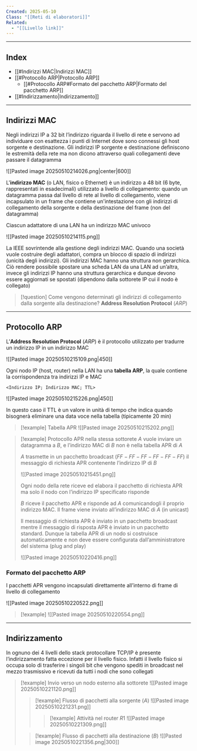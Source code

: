 ```yaml
---
Created: 2025-05-10
Class: "[[Reti di elaboratori]]"
Related:
  - "[[Livello link]]"
---
```

---
## Index
- [[#Indirizzi MAC|Indirizzi MAC]]
- [[#Protocollo ARP|Protocollo ARP]]
	- [[#Protocollo ARP#Formato del pacchetto ARP|Formato del pacchetto ARP]]
- [[#Indirizzamento|Indirizzamento]]
---
## Indirizzi MAC
Negli indirizzi IP a 32 bit l’indirizzo riguarda il livello di rete e servono ad individuare con esattezza i punti di Internet dove sono connessi gli host sorgente e destinazione. Gli indirizzi IP sorgente e destinazione definiscono le estremità della rete ma non dicono attraverso quali collegamenti deve passare il datagramma

![[Pasted image 20250510214026.png|center|600]]

L'**indirizzo MAC** (o LAN, fisico o Ethernet) è un indirizzo a 48 bit (6 byte, rappresentati in esadecimali) utilizzato a livello di collegamento: quando un datagramma passa dal livello di rete al livello di collegamento, viene incapsulato in un frame che contiene un'intestazione con gli indirizzi di collegamento della sorgente e della destinazione del frame (non del datagramma)

Ciascun adattatore di una LAN ha un indirizzo MAC univoco

![[Pasted image 20250510214115.png]]

La IEEE sovrintende alla gestione degli indirizzi MAC. Quando una società vuole costruire degli adattatori, compra un blocco di spazio di indirizzi (unicità degli indirizzi).
Gli indirizzi MAC hanno una struttura non gerarchica. Ciò rendere possibile spostare una scheda LAN da una LAN ad un’altra, invece gli indirizzi IP hanno una struttura gerarchica e dunque devono essere aggiornati se spostati (dipendono dalla sottorete IP cui il nodo è collegato)

>[!question] Come vengono determinati gli indirizzi di collegamento dalla sorgente alla destinazione?
>**Address Resolution Protocol** (*ARP*)

---
## Protocollo ARP
L’**Address Resolution Protocol** (*ARP*) è il protocollo utilizzato per tradurre un indirizzo IP in un indirizzo MAC

![[Pasted image 20250510215109.png|450]]

Ogni nodo IP (host, router) nella LAN ha una **tabella ARP**, la quale contiene la corrispondenza tra indirizzi IP e MAC

```
<Indirizzo IP; Indirizzo MAC; TTL>
```

![[Pasted image 20250510215226.png|450]]

In questo caso il TTL è un valore in unità di tempo che indica quando bisognerà eliminare una data voce nella tabella (tipicamente 20 min)

>[!example] Tabella APR
>![[Pasted image 20250510215202.png]]

>[!example] Protocollo APR nella stessa sottorete
>$A$ vuole inviare un datagramma a $B$, e l’indirizzo MAC di $B$ non è nella tabella APR di $A$
>
>$A$ trasmette in un pacchetto broadcast ($FF-FF-FF-FF-FF-FF$) il messaggio di richiesta APR contenente l’indirizzo IP di $B$
>
>![[Pasted image 20250510215451.png]]
>
>Ogni nodo della rete riceve ed elabora il pacchetto di richiesta APR ma solo il nodo con l’indirizzo IP specificato risponde
>
>$B$ riceve il pacchetto APR e risponde ad $A$ comunicandogli il proprio indirizzo MAC. Il frame viene inviato all’indirizzo MAC di $A$ (in unicast)
>
>Il messaggio di richiesta APR è inviato in un pacchetto broadcast mentre il messaggio di risposta APR è inviato in un pacchetto standard. Dunque la tabella APR di un nodo si costruisce automaticamente e non deve essere configurata dall’amministratore del sistema (plug and play)
>
>![[Pasted image 20250510220416.png]]

### Formato del pacchetto ARP
I pacchetti APR vengono incapsulati direttamente all’interno di frame di livello di collegamento

![[Pasted image 20250510220522.png]]

>[!example]
>![[Pasted image 20250510220554.png]]

---
## Indirizzamento
In ognuno dei 4 livelli dello stack protocollare TCP/IP è presente l’indirizzamento fatta eccezione per il livello fisico. Infatti il livello fisico si occupa solo di trasferire i singoli bit che vengono spediti in broadcast nel mezzo trasmissivo e ricevuti da tutti i nodi che sono collegati

>[!example] Invio verso un nodo esterno alla sottorete
>![[Pasted image 20250510221120.png]]
>>[!example] Flusso di pacchetti alla sorgente ($A$)
>>![[Pasted image 20250510221231.png]]
>>>[!example] Attività nel router $R 1$
>>>![[Pasted image 20250510221309.png]]
>
>>[!example] Flusso di pacchetti alla destinazione ($B$)
>>![[Pasted image 20250510221356.png|300]]



